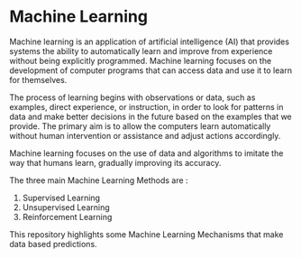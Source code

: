 # Machine Learning

Machine learning is an application of artificial intelligence (AI) that provides systems the ability to automatically learn and improve from experience without being explicitly programmed. Machine learning focuses on the development of computer programs that can access data and use it to learn for themselves.

The process of learning begins with observations or data, such as examples, direct experience, or instruction, in order to look for patterns in data and make better decisions in the future based on the examples that we provide. The primary aim is to allow the computers learn automatically without human intervention or assistance and adjust actions accordingly.

Machine learning focuses on the use of data and algorithms to imitate the way that humans learn, gradually improving its accuracy.

The three main Machine Learning Methods are :
1. Supervised Learning
2. Unsupervised Learning
3. Reinforcement Learning

This repository highlights some Machine Learning Mechanisms that make data based predictions.


